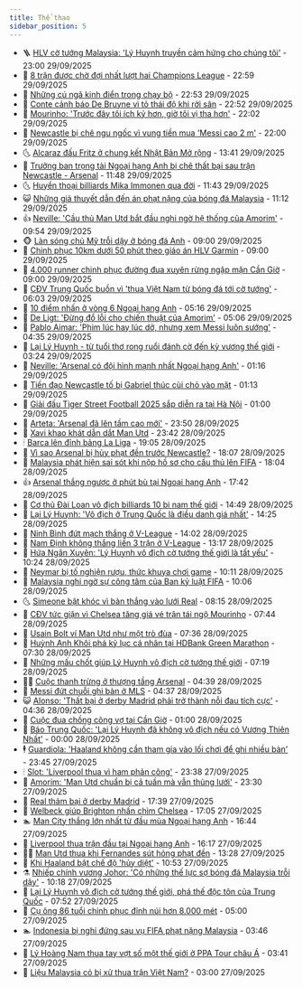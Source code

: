 ```yaml
---
title: Thể thao
sidebar_position: 5
---
```


<!-- vnexpress-the-thao:START -->
- 🪜 [HLV cờ tướng Malaysia: &#39;Lý Huynh truyền cảm hứng cho chúng tôi&#39;](https://vnexpress.net/hlv-co-tuong-malaysia-ly-huynh-truyen-cam-hung-cho-chung-toi-4945029.html) - 23:00 29/09/2025
- 🦩 [8 trận được chờ đợi nhất lượt hai Champions League](https://vnexpress.net/8-tran-duoc-cho-doi-nhat-luot-hai-champions-league-4945217.html) - 22:59 29/09/2025
- 🧰 [Những cú ngã kinh điển trong chạy bộ](https://vnexpress.net/nhung-cu-nga-kinh-dien-trong-chay-bo-4945128.html) - 22:53 29/09/2025
- 🤗 [Conte cảnh báo De Bruyne vì tỏ thái độ khi rời sân](https://vnexpress.net/conte-canh-bao-de-bruyne-vi-to-thai-do-khi-roi-san-4945232.html) - 22:52 29/09/2025
- 🥳 [Mourinho: &#39;Trước đây tôi ích kỷ hơn, giờ tôi vị tha hơn&#39;](https://vnexpress.net/mourinho-truoc-day-toi-ich-ky-hon-gio-toi-vi-tha-hon-4945230.html) - 22:02 29/09/2025
- 🦣 [Newcastle bị chê ngu ngốc vì vung tiền mua &#39;Messi cao 2 m&#39;](https://vnexpress.net/newcastle-bi-che-ngu-ngoc-vi-vung-tien-mua-messi-cao-2-m-4945219.html) - 22:00 29/09/2025
- 🌜 [Alcaraz đấu Fritz ở chung kết Nhật Bản Mở rộng](https://vnexpress.net/alcaraz-dau-fritz-o-chung-ket-nhat-ban-mo-rong-4945206.html) - 13:41 29/09/2025
- 🫶 [Trưởng ban trọng tài Ngoại hạng Anh bị chê thất bại sau trận Newcastle - Arsenal](https://vnexpress.net/truong-ban-trong-tai-ngoai-hang-anh-bi-che-that-bai-sau-tran-newcastle-arsenal-4945179.html) - 11:48 29/09/2025
- 🌜 [Huyền thoại billiards Mika Immonen qua đời](https://vnexpress.net/huyen-thoai-billiards-mika-immonen-qua-doi-4945181.html) - 11:43 29/09/2025
- 😺 [Những giả thuyết dẫn đến án phạt nặng của bóng đá Malaysia](https://vnexpress.net/nhung-gia-thuyet-dan-den-an-phat-nang-cua-bong-da-malaysia-4945156.html) - 11:12 29/09/2025
- 👍 [Neville: &#39;Cầu thủ Man Utd bắt đầu nghi ngờ hệ thống của Amorim&#39;](https://vnexpress.net/neville-cau-thu-man-utd-bat-dau-nghi-ngo-he-thong-cua-amorim-4945142.html) - 09:54 29/09/2025
- 🐵 [Làn sóng chủ Mỹ trỗi dậy ở bóng đá Anh](https://vnexpress.net/lan-song-chu-my-troi-day-o-bong-da-anh-4944141.html) - 09:00 29/09/2025
- 💫 [Chinh phục 10km dưới 50 phút theo giáo án HLV Garmin](https://vnexpress.net/chinh-phuc-10km-duoi-50-phut-theo-giao-an-hlv-garmin-4938394.html) - 09:00 29/09/2025
- 🦆 [4.000 runner chinh phục đường đua xuyên rừng ngập mặn Cần Giờ](https://vnexpress.net/4-000-runner-chinh-phuc-duong-dua-xuyen-rung-ngap-man-can-gio-4945063.html) - 09:00 29/09/2025
- 🙉 [CĐV Trung Quốc buồn vì &#39;thua Việt Nam từ bóng đá tới cờ tướng&#39;](https://vnexpress.net/cdv-trung-quoc-buon-vi-thua-viet-nam-tu-bong-da-toi-co-tuong-4944842.html) - 06:03 29/09/2025
- 📝 [10 điểm nhấn ở vòng 6 Ngoại hạng Anh](https://vnexpress.net/10-diem-nhan-o-vong-6-ngoai-hang-anh-4944717.html) - 05:16 29/09/2025
- 💯 [De Ligt: &#39;Đừng đổ lỗi cho chiến thuật của Amorim&#39;](https://vnexpress.net/de-ligt-dung-do-loi-cho-chien-thuat-cua-amorim-4944840.html) - 05:06 29/09/2025
- 🌈 [Pablo Aimar: &#39;Phim lúc hay lúc dở, nhưng xem Messi luôn sướng&#39;](https://vnexpress.net/pablo-aimar-phim-luc-hay-luc-do-nhung-xem-messi-luon-suong-4944918.html) - 04:35 29/09/2025
- 🦩 [Lại Lý Huynh - từ tuổi thơ rong ruổi đánh cờ đến kỳ vương thế giới](https://vnexpress.net/lai-ly-huynh-tu-tuoi-tho-rong-ruoi-danh-co-den-ky-vuong-the-gioi-4944657.html) - 03:24 29/09/2025
- 🐲 [Neville: &#39;Arsenal có đội hình mạnh nhất Ngoại hạng Anh&#39;](https://vnexpress.net/neville-arsenal-co-doi-hinh-manh-nhat-ngoai-hang-anh-4944748.html) - 01:16 29/09/2025
- 🌁 [Tiền đạo Newcastle tố bị Gabriel thúc cùi chỏ vào mặt](https://vnexpress.net/tien-dao-newcastle-to-bi-gabriel-thuc-cui-cho-vao-mat-4944747.html) - 01:13 29/09/2025
- 💯 [Giải đấu Tiger Street Football 2025 sắp diễn ra tại Hà Nội](https://vnexpress.net/giai-dau-tiger-street-football-2025-sap-dien-ra-tai-ha-noi-4944688.html) - 01:00 29/09/2025
- 🌝 [Arteta: &#39;Arsenal đã lên tầm cao mới&#39;](https://vnexpress.net/arteta-arsenal-da-len-tam-cao-moi-4944746.html) - 23:50 28/09/2025
- 🤖 [Xavi khao khát dẫn dắt Man Utd](https://vnexpress.net/xavi-khao-khat-dan-dat-man-utd-4944743.html) - 23:42 28/09/2025
- 🕯 [Barca lên đỉnh bảng La Liga](https://vnexpress.net/barca-len-dinh-bang-la-liga-4944744.html) - 19:05 28/09/2025
- 🧰 [Vì sao Arsenal bị hủy phạt đền trước Newcastle?](https://vnexpress.net/vi-sao-arsenal-bi-huy-phat-den-truoc-newcastle-4944735.html) - 18:07 28/09/2025
- 🥳 [Malaysia phát hiện sai sót khi nộp hồ sơ cho cầu thủ lên FIFA](https://vnexpress.net/malaysia-phat-hien-sai-sot-khi-nop-ho-so-cho-cau-thu-len-fifa-4944734.html) - 18:04 28/09/2025
- 👍 [Arsenal thắng ngược ở phút bù tại Ngoại hạng Anh](https://vnexpress.net/arsenal-thang-nguoc-o-phut-bu-tai-ngoai-hang-anh-4944742.html) - 17:42 28/09/2025
- 💪 [Cơ thủ Đài Loan vô địch billiards 10 bi nam thế giới](https://vnexpress.net/co-thu-dai-loan-vo-dich-billiards-10-bi-nam-the-gioi-4944725.html) - 14:49 28/09/2025
- 👹 [Lại Lý Huynh: &#39;Vô địch ở Trung Quốc là điều danh giá nhất&#39;](https://vnexpress.net/lai-ly-huynh-vo-dich-o-trung-quoc-la-dieu-danh-gia-nhat-4944722.html) - 14:25 28/09/2025
- 🧰 [Ninh Bình đứt mạch thắng ở V-League](https://vnexpress.net/ninh-binh-dut-mach-thang-o-v-league-4944701.html) - 14:02 28/09/2025
- 🚀 [Nam Định không thắng liền 3 trận ở V-League](https://vnexpress.net/nam-dinh-khong-thang-lien-3-tran-o-v-league-4944700.html) - 13:17 28/09/2025
- 🎃 [Hứa Ngân Xuyên: &#39;Lý Huynh vô địch cờ tướng thế giới là tất yếu&#39;](https://vnexpress.net/hua-ngan-xuyen-ly-huynh-vo-dich-co-tuong-the-gioi-la-tat-yeu-4944668.html) - 10:24 28/09/2025
- 🧰 [Neymar bị tố nghiện rượu, thức khuya chơi game](https://vnexpress.net/neymar-bi-to-nghien-ruou-thuc-khuya-choi-game-4944665.html) - 10:11 28/09/2025
- 👀 [Malaysia nghi ngờ sự công tâm của Ban kỷ luật FIFA](https://vnexpress.net/malaysia-nghi-ngo-su-cong-tam-cua-ban-ky-luat-fifa-4944666.html) - 10:06 28/09/2025
- 🌜 [Simeone bật khóc vì bàn thắng vào lưới Real](https://vnexpress.net/simeone-bat-khoc-vi-ban-thang-vao-luoi-real-4944621.html) - 08:15 28/09/2025
- 🫶 [CĐV tức giận vì Chelsea tăng giá vé trận tái ngộ Mourinho](https://vnexpress.net/cdv-tuc-gian-vi-chelsea-tang-gia-ve-tran-tai-ngo-mourinho-4944266.html) - 07:44 28/09/2025
- 🦄 [Usain Bolt ví Man Utd như một trò đùa](https://vnexpress.net/usain-bolt-vi-man-utd-nhu-mot-tro-dua-4944610.html) - 07:36 28/09/2025
- 🥳 [Huỳnh Anh Khôi phá kỷ lục cá nhân tại HDBank Green Marathon](https://vnexpress.net/huynh-anh-khoi-pha-ky-luc-ca-nhan-tai-hdbank-green-marathon-4944638.html) - 07:30 28/09/2025
- 🐲 [Những mấu chốt giúp Lý Huynh vô địch cờ tướng thế giới](https://vnexpress.net/nhung-mau-chot-giup-ly-huynh-vo-dich-co-tuong-the-gioi-4944479.html) - 07:19 28/09/2025
- 🧑‍🏫 [Cuộc thanh trừng ở thượng tầng Arsenal](https://vnexpress.net/cuoc-thanh-trung-o-thuong-tang-arsenal-4944201.html) - 04:39 28/09/2025
- 🤔 [Messi đứt chuỗi ghi bàn ở MLS](https://vnexpress.net/messi-dut-chuoi-ghi-ban-o-mls-4944540.html) - 04:37 28/09/2025
- 😺 [Alonso: &#39;Thất bại ở derby Madrid phải trở thành nỗi đau tích cực&#39;](https://vnexpress.net/alonso-that-bai-o-derby-madrid-phai-tro-thanh-noi-dau-tich-cuc-4944537.html) - 04:36 28/09/2025
- 💪 [Cuộc đua chồng cõng vợ tại Cần Giờ](https://vnexpress.net/cuoc-dua-chong-cong-vo-tai-can-gio-4944413.html) - 01:00 28/09/2025
- 💼 [Báo Trung Quốc: &#39;Lại Lý Huynh đã không vô địch nếu có Vương Thiên Nhất&#39;](https://vnexpress.net/bao-trung-quoc-lai-ly-huynh-da-khong-vo-dich-neu-co-vuong-thien-nhat-4944490.html) - 00:00 28/09/2025
- 🕴 [Guardiola: &#39;Haaland không cần tham gia vào lối chơi để ghi nhiều bàn&#39;](https://vnexpress.net/guardiola-haaland-khong-can-tham-gia-vao-loi-choi-de-ghi-nhieu-ban-4944539.html) - 23:45 27/09/2025
- 🕯 [Slot: &#39;Liverpool thua vì ham phản công&#39;](https://vnexpress.net/slot-liverpool-thua-vi-ham-phan-cong-4944535.html) - 23:38 27/09/2025
- 📝 [Amorim: &#39;Man Utd chuẩn bị cả tuần mà vẫn thủng lưới&#39;](https://vnexpress.net/amorim-man-utd-chuan-bi-ca-tuan-ma-van-thung-luoi-4944534.html) - 23:30 27/09/2025
- 🧐 [Real thảm bại ở derby Madrid](https://vnexpress.net/real-tham-bai-o-derby-madrid-4944532.html) - 17:39 27/09/2025
- 🙉 [Welbeck giúp Brighton nhấn chìm Chelsea](https://vnexpress.net/welbeck-giup-brighton-nhan-chim-chelsea-4944530.html) - 17:05 27/09/2025
- 🏊 [Man City thắng lớn nhất từ đầu mùa Ngoại hạng Anh](https://vnexpress.net/man-city-thang-lon-nhat-tu-dau-mua-ngoai-hang-anh-4944515.html) - 16:44 27/09/2025
- 🌊 [Liverpool thua trận đầu tại Ngoại hạng Anh](https://vnexpress.net/liverpool-thua-tran-dau-tai-ngoai-hang-anh-4944523.html) - 16:17 27/09/2025
- 👨‍🏫 [Man Utd thua khi Fernandes sút hỏng phạt đền](https://vnexpress.net/man-utd-thua-khi-fernandes-sut-hong-phat-den-4944492.html) - 13:28 27/09/2025
- 🥷 [Khi Haaland bật chế độ &#39;hủy diệt&#39;](https://vnexpress.net/khi-haaland-bat-che-do-huy-diet-4944463.html) - 10:53 27/09/2025
- ⚗️ [Nhiếp chính vương Johor: &#39;Có những thế lực sợ bóng đá Malaysia trỗi dậy&#39;](https://vnexpress.net/nhiep-chinh-vuong-johor-co-nhung-the-luc-so-bong-da-malaysia-troi-day-4944455.html) - 10:18 27/09/2025
- 🌮 [Lại Lý Huynh vô địch cờ tướng thế giới, phá thế độc tôn của Trung Quốc](https://vnexpress.net/lai-ly-huynh-vo-dich-co-tuong-the-gioi-pha-the-doc-ton-cua-trung-quoc-4944406.html) - 07:52 27/09/2025
- 🤩 [Cụ ông 86 tuổi chinh phục đỉnh núi hơn 8.000 mét](https://vnexpress.net/cu-ong-86-tuoi-chinh-phuc-dinh-nui-hon-8-000-met-4944213.html) - 05:00 27/09/2025
- 🏊 [Indonesia bị nghi đứng sau vụ FIFA phạt nặng Malaysia](https://vnexpress.net/indonesia-bi-nghi-dung-sau-vu-fifa-phat-nang-malaysia-4944319.html) - 03:46 27/09/2025
- 🐎 [Lý Hoàng Nam thua tay vợt số một thế giới ở PPA Tour châu Á](https://vnexpress.net/ly-hoang-nam-thua-tay-vot-so-mot-the-gioi-o-ppa-tour-chau-a-4944324.html) - 03:41 27/09/2025
- 💫 [Liệu Malaysia có bị xử thua trận Việt Nam?](https://vnexpress.net/lieu-malaysia-co-bi-xu-thua-tran-viet-nam-4944224.html) - 03:00 27/09/2025<!-- vnexpress-the-thao:END -->
